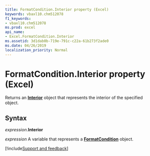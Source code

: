 ```yaml
---
title: FormatCondition.Interior property (Excel)
keywords: vbaxl10.chm512078
f1_keywords:
- vbaxl10.chm512078
ms.prod: excel
api_name:
- Excel.FormatCondition.Interior
ms.assetid: 3d1dab0b-719e-791c-c22a-61b273f2ade0
ms.date: 04/26/2019
localization_priority: Normal
---
```



# FormatCondition.Interior property (Excel)

Returns an **[Interior](Excel.Interior(object).md)** object that represents the interior of the specified object.


## Syntax

_expression_.**Interior**

_expression_ A variable that represents a **[FormatCondition](Excel.FormatCondition.md)** object.




[!include[Support and feedback](~/includes/feedback-boilerplate.md)]
